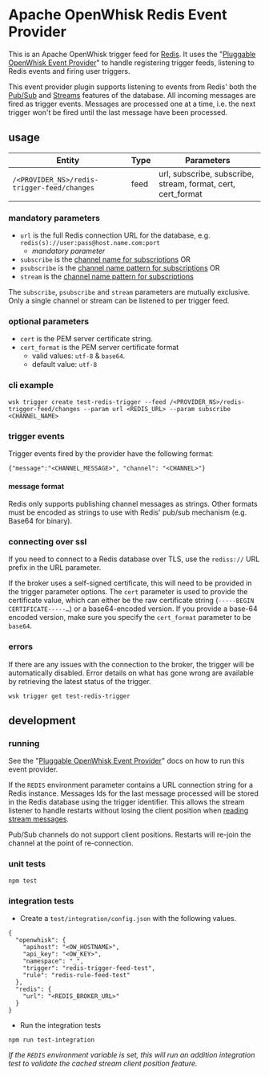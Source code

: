# Apache OpenWhisk Redis Event Provider

This is an Apache OpenWhisk trigger feed for [Redis](https://redis.io). It uses the "[Pluggable OpenWhisk Event Provider](https://github.com/apache/incubator-openwhisk-pluggable-provider)" to handle registering trigger feeds, listening to Redis events and firing user triggers.

This event provider plugin supports listening to events from Redis' both the [Pub/Sub](Pub/Sub) and [Streams](https://redis.io/topics/streams-intro) features of the database. All incoming messages are fired as trigger events. Messages are processed one at a time, i.e. the next trigger won't be fired until the last message have been processed.

## usage

| Entity                                      | Type | Parameters                                                   |
| ------------------------------------------- | ---- | ------------------------------------------------------------ |
| `/<PROVIDER_NS>/redis-trigger-feed/changes` | feed | url, subscribe, subscribe, stream, format, cert, cert_format |

### mandatory parameters

- `url` is the full Redis connection URL for the database, e.g. `redis(s)://user:pass@host.name.com:port`
  - *mandatory parameter*
- `subscribe` is the [channel name for subscriptions](https://redis.io/commands/subscribe) OR
- `psubscribe` is the [channel name pattern for subscriptions](https://redis.io/commands/psubscribe) OR
- `stream` is the [channel name pattern for subscriptions](https://redis.io/commands/psubscribe)

The `subscribe`, `psubscribe` and `stream` parameters are mutually exclusive. Only a single channel or stream can be listened to per trigger feed.

### optional parameters

- `cert` is the PEM server certificate string.
- `cert_format` is the PEM server certificate format
  - valid values: `utf-8` & `base64`.
  - default value: `utf-8`

### cli example

```
wsk trigger create test-redis-trigger --feed /<PROVIDER_NS>/redis-trigger-feed/changes --param url <REDIS_URL> --param subscribe <CHANNEL_NAME>
```

### trigger events

Trigger events fired by the provider have the following format:

```
{"message":"<CHANNEL_MESSAGE>", "channel": "<CHANNEL>"}
```

#### message format

Redis only supports publishing channel messages as strings. Other formats must be encoded as strings to use with Redis' pub/sub mechanism (e.g. Base64 for binary).

### connecting over ssl

If you need to connect to a Redis database over TLS, use the `rediss://` URL prefix in the URL parameter.

If the broker uses a self-signed certificate, this will need to be provided in the trigger parameter options. The `cert` parameter is used to provide the certificate value, which can either be the raw certificate string (`-----BEGIN CERTIFICATE-----…`) or a base64-encoded version. If you provide a base-64 encoded version, make sure you specify the `cert_format` parameter to be `base64`.

### errors

If there are any issues with the connection to the broker, the trigger will be automatically disabled. Error details on what has gone wrong are available by retrieving the latest status of the trigger.

```
wsk trigger get test-redis-trigger
```

## development

### running

See the "[Pluggable OpenWhisk Event Provider](https://github.com/apache/incubator-openwhisk-pluggable-provider)" docs on how to run this event provider.

If the `REDIS` environment parameter contains a URL connection string for a Redis instance. Messages Ids for the last message processed will be stored in the Redis database using the trigger identifier. This allows the stream listener to handle restarts without losing the client position when [reading stream messages](https://redis.io/topics/streams-intro). 

Pub/Sub channels do not support client positions. Restarts will re-join the channel at the point of re-connection.

### unit tests

```
npm test
```

### integration tests

- Create a `test/integration/config.json` with the following values.

```
{
  "openwhisk": {
    "apihost": "<OW_HOSTNAME>",
    "api_key": "<OW_KEY>",
    "namespace": "_",
    "trigger": "redis-trigger-feed-test",
    "rule": "redis-rule-feed-test"
  },
  "redis": {
    "url": "<REDIS_BROKER_URL>"
  }
}
```

- Run the integration tests

```
npm run test-integration
```

*If the `REDIS` environment variable is set, this will run an addition integration test to validate the cached stream client position feature.*